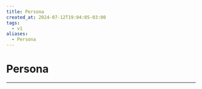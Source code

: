```yaml
---
title: Persona
created_at: 2024-07-12T19:04:05-03:00
tags:
  - v1
aliases:
  - Persona
---
```

# Persona
---

